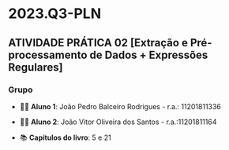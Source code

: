# 2023.Q3-PLN

## ATIVIDADE PRÁTICA 02 [Extração e Pré-processamento de Dados + Expressões Regulares]

### Grupo
- 👨‍💻 **Aluno 1**: João Pedro Balceiro Rodrigues - r.a.: 11201811336
- 👨‍💻 **Aluno 2**: João Vitor Oliveira dos Santos - r.a.:11201811164

- 📚 **Capítulos do livro**: 5 e 21
    
